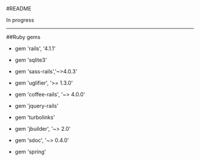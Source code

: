 #README

In progress

---

##Ruby gems
* gem 'rails', '4.1.1'

* gem 'sqlite3'

* gem 'sass-rails','~>4.0.3'

* gem 'uglifier', '>= 1.3.0'

* gem 'coffee-rails', '~> 4.0.0'

* gem 'jquery-rails'

* gem 'turbolinks'

* gem 'jbuilder', '~> 2.0'

* gem 'sdoc', '~> 0.4.0'
 
* gem 'spring'


